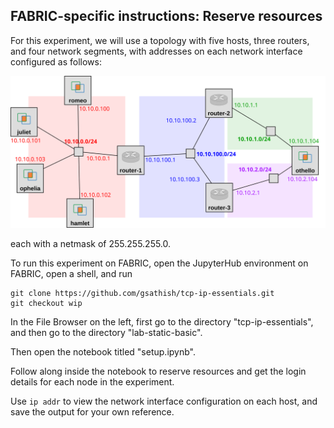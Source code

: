 ## FABRIC-specific instructions: Reserve resources

For this experiment, we will use a topology with five hosts, three routers, and four network segments, with addresses on each network interface configured as follows:

![](static-routing-topo.svg)

each with a netmask of 255.255.255.0.

To run this experiment on FABRIC, open the JupyterHub environment on FABRIC, open a shell, and run

```
git clone https://github.com/gsathish/tcp-ip-essentials.git
git checkout wip
```

In the File Browser on the left, first go to the directory "tcp-ip-essentials", and then go to the directory "lab-static-basic".

Then open the notebook titled "setup.ipynb".

Follow along inside the notebook to reserve resources and get the login details for each node in the experiment.

Use `ip addr` to view the network interface configuration on each host, and save the output for your own reference.